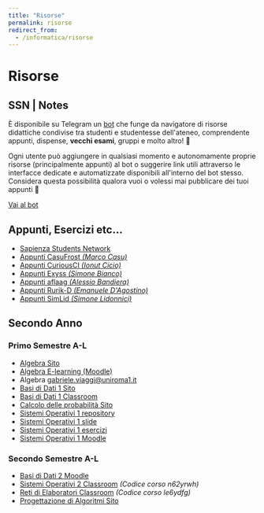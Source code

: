 ```yaml
---
title: "Risorse"
permalink: risorse
redirect_from:
  - /informatica/risorse
---
```


# Risorse

## SSN | Notes

È disponibile su Telegram un [bot](https://t.me/SSN_Notes_Bot) che funge da navigatore di risorse didattiche condivise tra studenti e studentesse dell'ateneo, comprendente appunti, dispense, **vecchi esami**, gruppi e molto altro! 🚀

Ogni utente può aggiungere in qualsiasi momento e autonomamente proprie risorse (principalmente appunti) al bot o suggerire link utili attraverso le interfacce dedicate e automatizzate disponibili all'interno del bot stesso. Considera questa possibilità qualora vuoi o volessi mai pubblicare dei tuoi appunti 🙂

[Vai al bot](https://t.me/SSN_Notes_Bot)

## Appunti, Esercizi etc...

- [Sapienza Students Network](https://github.com/orgs/sapienzastudentsnetwork/repositories)
- [Appunti CasuFrost _(Marco Casu)_](https://github.com/CasuFrost/University_notes)
- [Appunti CuriousCI _(Ionut Cicio)_](https://curiousci.github.io/university/)
- [Appunti Exyss _(Simone Bianco)_](https://github.com/Exyss/university-notes)
- [Appunti aflaag _(Alessio Bandiera)_](https://github.com/aflaag-notes)
- [Appunti Rurik-D _(Emanuele D'Agostino)_](https://github.com/Rurik-D/University-notes)
- [Appunti SimLid _(Simone Lidonnici)_](https://deserted-drawbridge-894.notion.site/Laurea-Informatica-646ba04621584c82a639604725750cc5)

## Secondo Anno

### Primo Semestre A-L

- [Algebra Sito](https://www1.mat.uniroma1.it/people/piazza/alg-info-23-24)
- [Algebra E-learning (Moodle)](https://elearning.uniroma1.it/course/view.php?id=17234)
- Algebra [gabriele.viaggi@uniroma1.it](mailto:gabriele.viaggi@uniroma1.it)
- [Basi di Dati 1 Sito](https://giuseppeperelli.github.io/teaching/2023-24_basi_di_dati/)
- [Basi di Dati 1 Classroom](https://classroom.google.com/c/NjMzNTU2MTY4NjQz?cjc=7s3zywu)
- [Calcolo delle probabilità Sito](https://www1.mat.uniroma1.it/people/bertini/ama/didattica/informatica/)
- [Sistemi Operativi 1 repository](https://github.com/gtolomei/operating-systems)
- [Sistemi Operativi 1 slide](https://github.com/gtolomei/operating-systems/tree/master/lectures/slides)
- [Sistemi Operativi 1 esercizi](https://github.com/gtolomei/operating-systems/tree/master/exercises)
- [Sistemi Operativi 1 Moodle](https://elearning.uniroma1.it/course/view.php?id=16966)

### Secondo Semestre A-L

- [Basi di Dati 2 Moodle](https://elearning.uniroma1.it/course/view.php?id=17659)
- [Sistemi Operativi 2 Classroom](https://classroom.google.com/c/NjY1MzE4NzQ0Nzcx?cjc=n62yrwh) _(Codice corso n62yrwh)_
- [Reti di Elaboratori Classroom](https://classroom.google.com/c/NjYzNDI4OTU1MjYz?cjc=le6ydfg) _(Codice corso le6ydfg)_
- [Progettazione di Algoritmi Sito](http://wwwusers.di.uniroma1.it/~wollan/Prog_Alg/index.html)
